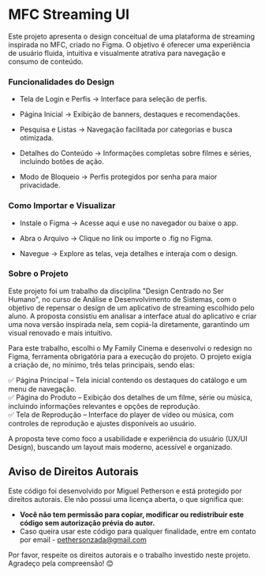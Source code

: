 # MFC Streaming UI

Este projeto apresenta o design conceitual de uma plataforma de streaming inspirada no MFC, criado no Figma. O objetivo é oferecer uma experiência de usuário fluida, intuitiva e visualmente atrativa para navegação e consumo de conteúdo.

### Funcionalidades do Design

- Tela de Login e Perfis → Interface para seleção de perfis.

- Página Inicial → Exibição de banners, destaques e recomendações.

- Pesquisa e Listas → Navegação facilitada por categorias e busca otimizada.

- Detalhes do Conteúdo → Informações completas sobre filmes e séries, incluindo botões de ação.

- Modo de Bloqueio → Perfis protegidos por senha para maior privacidade.

### Como Importar e Visualizar

- Instale o Figma → Acesse aqui e use no navegador ou baixe o app.

- Abra o Arquivo → Clique no link ou importe o .fig no Figma.

- Navegue → Explore as telas, veja detalhes e interaja com o design.

### Sobre o Projeto

Este projeto foi um trabalho da disciplina "Design Centrado no Ser Humano", no curso de Análise e Desenvolvimento de Sistemas, com o objetivo de repensar o design de um aplicativo de streaming escolhido pelo aluno. A proposta consistiu em analisar a interface atual do aplicativo e criar uma nova versão inspirada nela, sem copiá-la diretamente, garantindo um visual renovado e mais intuitivo.

Para este trabalho, escolhi o My Family Cinema e desenvolvi o redesign no Figma, ferramenta obrigatória para a execução do projeto. O projeto exigia a criação de, no mínimo, três telas principais, sendo elas:

✅ Página Principal – Tela inicial contendo os destaques do catálogo e um menu de navegação. <br>
✅ Página do Produto – Exibição dos detalhes de um filme, série ou música, incluindo informações relevantes e opções de reprodução. <br>
✅ Tela de Reprodução – Interface do player de vídeo ou música, com controles de reprodução e ajustes disponíveis ao usuário. <br>

A proposta teve como foco a usabilidade e experiência do usuário (UX/UI Design), buscando um layout mais moderno, acessível e organizado. 

## Aviso de Direitos Autorais

Este código foi desenvolvido por Miguel Petherson e está protegido por direitos autorais. Ele não possui uma licença aberta, o que significa que:  

- **Você não tem permissão para copiar, modificar ou redistribuir este código sem autorização prévia do autor.**
- Caso queira usar este código para qualquer finalidade, entre em contato por email - pethersonzada@gmail.com  

Por favor, respeite os direitos autorais e o trabalho investido neste projeto.  
Agradeço pela compreensão! 😊


